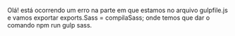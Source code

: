 Olá! está ocorrendo um erro na parte em que estamos no arquivo gulpfile.js e vamos exportar exports.Sass = compilaSass; 
onde temos que dar o comando npm run gulp sass.
